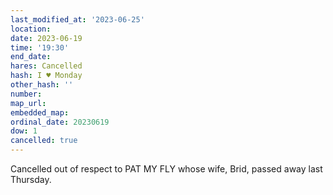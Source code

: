 ```yaml
---
last_modified_at: '2023-06-25'
location:
date: 2023-06-19
time: '19:30'
end_date:
hares: Cancelled
hash: I ♥ Monday
other_hash: ''
number:
map_url:
embedded_map:
ordinal_date: 20230619
dow: 1
cancelled: true
---
```

Cancelled out of respect to PAT MY FLY whose wife, Brid, passed away last Thursday.
